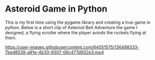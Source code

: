 # Asteroid Game in Python
This is my first time using the pygame library and creating a true game in python.
Below is a short clip of Asteriod Belt Adventure the game I designed, a flying scroller where the player aviods the rockets flying at them.


https://user-images.githubusercontent.com/64051575/136488333-7bed8539-a91e-4b33-9307-06c477d932e3.mp4



